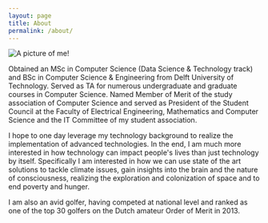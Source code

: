 ```yaml
---
layout: page
title: About
permalink: /about/
---
```


[comment]: <> (Currently employed as a Product Analyst at Uber in Amsterdam, focusing on)
[comment]: <> (driving data-informed strategies and building infrastructure required for)
[comment]: <> (scaling of infrastructure and reporting of goals and KPI's.)

![A picture of me!][profile-pic]

Obtained an MSc in Computer Science (Data Science & Technology track) and BSc
in Computer Science & Engineering from Delft University of Technology. Served as
 TA for numerous undergraduate and graduate courses in
Computer Science. Named Member of Merit of the study association of Computer
Science and served as President of the Student Council at the Faculty of
Electrical Engineering, Mathematics and Computer Science and the IT Committee of
my student association.

I hope to one day leverage my technology background to realize the implementation
of advanced technologies. In the end, I am much more interested in how technology
can impact people's lives than just technology by itself. Specifically I am
interested in how we can use state of the art solutions to tackle climate issues,
gain insights into the brain and the nature of consciousness, realizing the
exploration and colonization of space and to end poverty and hunger.

I am also an avid golfer, having competed at national level and ranked as one of
the top 30 golfers on the Dutch amateur Order of Merit in 2013.

[profile-pic]: (/assets/FelixvanDoorn.jpg)
